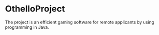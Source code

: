 # OthelloProject
The project is an efficient gaming software for remote applicants by using programming in Java.
